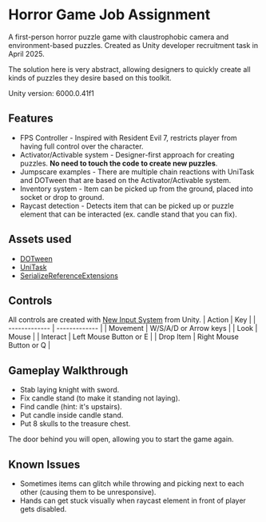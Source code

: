# Horror Game Job Assignment

A first-person horror puzzle game with claustrophobic camera and environment-based puzzles. Created as Unity developer recruitment task in April 2025.

The solution here is very abstract, allowing designers to quickly create all kinds of puzzles they desire based on this toolkit.

Unity version: 6000.0.41f1

## Features
- FPS Controller - Inspired with Resident Evil 7, restricts player from having full control over the character.
- Activator/Activable system - Designer-first approach for creating puzzles. **No need to touch the code to create new puzzles**.
- Jumpscare examples - There are multiple chain reactions with UniTask and DOTween that are based on the Activator/Activable system.
- Inventory system - Item can be picked up from the ground, placed into socket or drop to ground.
- Raycast detection - Detects item that can be picked up or puzzle element that can be interacted (ex. candle stand that you can fix).

## Assets used
- [DOTween](https://github.com/Demigiant/dotween)
- [UniTask](https://github.com/Cysharp/UniTask)
- [SerializeReferenceExtensions](https://github.com/mackysoft/Unity-SerializeReferenceExtensions)

## Controls
All controls are created with [New Input System](https://docs.unity3d.com/Packages/com.unity.inputsystem@1.14/manual/index.html) from Unity.
| Action | Key |
| ------------- | ------------- |
| Movement  | W/S/A/D or Arrow keys  |
| Look | Mouse |
| Interact | Left Mouse Button or E |
| Drop Item | Right Mouse Button or Q |

## Gameplay Walkthrough
- Stab laying knight with sword.
- Fix candle stand (to make it standing not laying).
- Find candle (hint: it's upstairs).
- Put candle inside candle stand.
- Put 8 skulls to the treasure chest.

The door behind you will open, allowing you to start the game again.

## Known Issues
- Sometimes items can glitch while throwing and picking next to each other (causing them to be unresponsive).
- Hands can get stuck visually when raycast element in front of player gets disabled.
